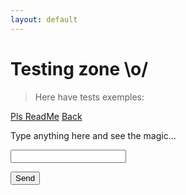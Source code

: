 ```yaml
---
layout: default
---
```


<script>
function inputstart() {
  var input = document.getElementById("Douglas");
  var textopramostrar = document.getElementById("hahahaha");
  textopramostrar.innerHTML = input.value;
  console.log("cu")
}
</script>

<h1>Testing zone \o/</h1>

> Here have tests exemples:

<a href="Notes_lol.txt">Pls ReadMe</a>
<a href="..">Back</a>

<p id="hahahaha">Type anything here and see the magic...<p>

<input id="Douglas">

<button onclick="inputstart()">Send</button>
